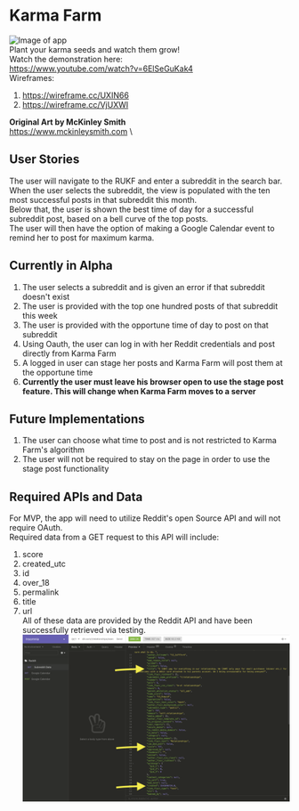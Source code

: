 # Karma Farm
![Image of app](./public/api-screenshot.png) \
Plant your karma seeds and watch them grow!\
Watch the demonstration here: \
https://www.youtube.com/watch?v=6ElSeGuKak4 \
Wireframes:
  1. https://wireframe.cc/UXIN66
  2. https://wireframe.cc/VjUXWI

**Original Art by McKinley Smith** \
https://www.mckinleysmith.com \
## User Stories
The user will navigate to the RUKF and enter a subreddit in the search bar.\
When the user selects the subreddit, the view is populated with the ten most successful posts in that subreddit this month.\
Below that, the user is shown the best time of day for a successful subreddit post, based on a bell curve of the top posts.\
The user will then have the option of making a Google Calendar event to remind her to post for maximum karma.

## Currently in Alpha
1. The user selects a subreddit and is given an error if that subreddit doesn't exist
2. The user is provided with the top one hundred posts of that subreddit this week
3. The user is provided with the opportune time of day to post on that subreddit
4. Using Oauth, the user can log in with her Reddit credentials and post directly from Karma Farm
5. A logged in user can stage her posts and Karma Farm will post them at the opportune time
6. **Currently the user must leave his browser open to use the stage post feature. This will
    change when Karma Farm moves to a server**

## Future Implementations
1. The user can choose what time to post and is not restricted to Karma Farm's algorithm
2. The user will not be required to stay on the page in order to use the stage post functionality

## Required APIs and Data
For MVP, the app will need to utilize Reddit's open Source API and will not require OAuth.\
Required data from a GET request to this API will include:
  1. score
  2. created_utc
  3. id
  4. over_18
  5. permalink
  6. title
  7. url\
All of these data are provided by the Reddit API and have been successfully retrieved via testing.\
![Image of api-test](./public/api-test.png)
